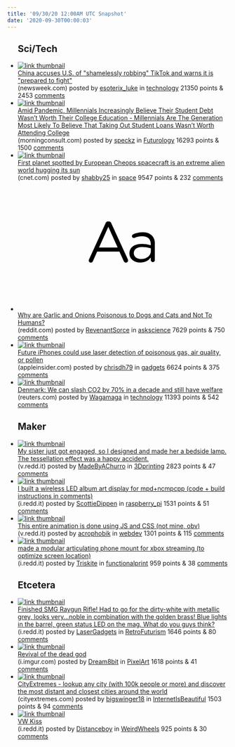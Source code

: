 ```yaml
---
title: '09/30/20 12:00AM UTC Snapshot'
date: '2020-09-30T00:00:03'
---
```

<ul>
<h2>Sci/Tech</h2>

<li><a href='https://www.newsweek.com/china-tiktok-bytedance-global-times-editorial-1534560'><img src='https://b.thumbs.redditmedia.com/ZU1xj8k-EFd7tIkQIG6wgFerW8_JL7SJDNwE6EQFg6g.jpg' alt='link thumbnail'></a><div><div class='linkTitle'><a href='https://www.newsweek.com/china-tiktok-bytedance-global-times-editorial-1534560'>China accuses U.S. of "shamelessly robbing" TikTok and warns it is "prepared to fight"</a></div>(newsweek.com) posted by <a href='https://www.reddit.com/user/esoterix_luke'>esoterix_luke</a> in <a href='https://www.reddit.com/r/technology'>technology</a> 21350 points & 2453 <a href='https://www.reddit.com/r/technology/comments/j1sjij/china_accuses_us_of_shamelessly_robbing_tiktok/'>comments</a></div></li>

<li><a href='https://morningconsult.com/2020/09/28/millennials-economy-student-debt-pandemic/'><img src='https://a.thumbs.redditmedia.com/LUiZK6r0Ds0WA5Y4sxc0KadUFO5P62itAZQ-4bDmqD0.jpg' alt='link thumbnail'></a><div><div class='linkTitle'><a href='https://morningconsult.com/2020/09/28/millennials-economy-student-debt-pandemic/'>Amid Pandemic, Millennials Increasingly Believe Their Student Debt Wasn’t Worth Their College Education - Millennials Are The Generation Most Likely To Believe That Taking Out Student Loans Wasn’t Worth Attending College</a></div>(morningconsult.com) posted by <a href='https://www.reddit.com/user/speckz'>speckz</a> in <a href='https://www.reddit.com/r/Futurology'>Futurology</a> 16293 points & 1500 <a href='https://www.reddit.com/r/Futurology/comments/j20kwt/amid_pandemic_millennials_increasingly_believe/'>comments</a></div></li>

<li><a href='https://www.cnet.com/news/first-planet-spotted-by-cheops-spacecraft-is-an-extreme-alien-world/'><img src='https://b.thumbs.redditmedia.com/dP_Fh2m8so0gKAM7Ji2R9wCUqQaU-gtmvUImWzKNJ2o.jpg' alt='link thumbnail'></a><div><div class='linkTitle'><a href='https://www.cnet.com/news/first-planet-spotted-by-cheops-spacecraft-is-an-extreme-alien-world/'>First planet spotted by European Cheops spacecraft is an extreme alien world hugging its sun</a></div>(cnet.com) posted by <a href='https://www.reddit.com/user/shabby25'>shabby25</a> in <a href='https://www.reddit.com/r/space'>space</a> 9547 points & 232 <a href='https://www.reddit.com/r/space/comments/j1vuc4/first_planet_spotted_by_european_cheops/'>comments</a></div></li>

<li><a href='https://www.reddit.com/r/askscience/comments/j1vdwu/why_are_garlic_and_onions_poisonous_to_dogs_and/'><svg version='1.1' viewBox='-34 -12 104 64' preserveAspectRatio='xMidYMid slice' xmlns='http://www.w3.org/2000/svg' xmlns:xlink='http://www.w3.org/1999/xlink'>
    <title>text link thumbnail</title>
    <path d='M12.19,8.84a1.45,1.45,0,0,0-1.4-1h-.12a1.46,1.46,0,0,0-1.42,1L1.14,26.56a1.29,1.29,0,0,0-.14.59,1,1,0,0,0,1,1,1.12,1.12,0,0,0,1.08-.77l2.08-4.65h11l2.08,4.59a1.24,1.24,0,0,0,1.12.83,1.08,1.08,0,0,0,1.08-1.08,1.64,1.64,0,0,0-.14-.57ZM6.08,20.71l4.59-10.22,4.6,10.22Z'>
    </path>
    <path d='M32.24,14.78A6.35,6.35,0,0,0,27.6,13.2a11.36,11.36,0,0,0-4.7,1,1,1,0,0,0-.58.89,1,1,0,0,0,.94.92,1.23,1.23,0,0,0,.39-.08,8.87,8.87,0,0,1,3.72-.81c2.7,0,4.28,1.33,4.28,3.92v.5a15.29,15.29,0,0,0-4.42-.61c-3.64,0-6.14,1.61-6.14,4.64v.05c0,2.95,2.7,4.48,5.37,4.48a6.29,6.29,0,0,0,5.19-2.48V26.9a1,1,0,0,0,1,1,1,1,0,0,0,1-1.06V19A5.71,5.71,0,0,0,32.24,14.78Zm-.56,7.7c0,2.28-2.17,3.89-4.81,3.89-1.94,0-3.61-1.06-3.61-2.86v-.06c0-1.8,1.5-3,4.2-3a15.2,15.2,0,0,1,4.22.61Z'>
    </path>
    </svg></a><div><div class='linkTitle'><a href='https://www.reddit.com/r/askscience/comments/j1vdwu/why_are_garlic_and_onions_poisonous_to_dogs_and/'>Why are Garlic and Onions Poisonous to Dogs and Cats and Not To Humans?</a></div>(reddit.com) posted by <a href='https://www.reddit.com/user/RevenantSorce'>RevenantSorce</a> in <a href='https://www.reddit.com/r/askscience'>askscience</a> 7629 points & 750 <a href='https://www.reddit.com/r/askscience/comments/j1vdwu/why_are_garlic_and_onions_poisonous_to_dogs_and/'>comments</a></div></li>

<li><a href='https://appleinsider.com/articles/20/09/29/future-iphones-could-use-laser-detection-of-poisonous-gas-air-quality-or-pollen'><img src='https://b.thumbs.redditmedia.com/303Qc7XDb7CNBxImzDTYKL4m0ZuAQt4EU-MwNHWFnwY.jpg' alt='link thumbnail'></a><div><div class='linkTitle'><a href='https://appleinsider.com/articles/20/09/29/future-iphones-could-use-laser-detection-of-poisonous-gas-air-quality-or-pollen'>Future iPhones could use laser detection of poisonous gas, air quality, or pollen</a></div>(appleinsider.com) posted by <a href='https://www.reddit.com/user/chrisdh79'>chrisdh79</a> in <a href='https://www.reddit.com/r/gadgets'>gadgets</a> 6624 points & 375 <a href='https://www.reddit.com/r/gadgets/comments/j1z5j3/future_iphones_could_use_laser_detection_of/'>comments</a></div></li>

<li><a href='https://www.reuters.com/article/us-climate-change-denmark/denmark-we-can-slash-co2-by-70-in-a-decade-and-still-have-welfare-idUSKBN26K27E?rpc=401&amp;'><img src='https://b.thumbs.redditmedia.com/39seA_ivi47O6YvRyktuMCJi0FXk5nefM2eb0MJ2w6E.jpg' alt='link thumbnail'></a><div><div class='linkTitle'><a href='https://www.reuters.com/article/us-climate-change-denmark/denmark-we-can-slash-co2-by-70-in-a-decade-and-still-have-welfare-idUSKBN26K27E?rpc=401&amp;'>Denmark: We can slash CO2 by 70% in a decade and still have welfare</a></div>(reuters.com) posted by <a href='https://www.reddit.com/user/Wagamaga'>Wagamaga</a> in <a href='https://www.reddit.com/r/technology'>technology</a> 11393 points & 542 <a href='https://www.reddit.com/r/technology/comments/j23k5r/denmark_we_can_slash_co2_by_70_in_a_decade_and/'>comments</a></div></li>

<h2>Maker</h2>

<li><a href='https://v.redd.it/3p67fdqw63q51'><img src='https://b.thumbs.redditmedia.com/8hycJnLZHr6ZYwwcBPFDjrUdhvITfMdhyymRgh40BSg.jpg' alt='link thumbnail'></a><div><div class='linkTitle'><a href='https://v.redd.it/3p67fdqw63q51'>My sister just got engaged, so I designed and made her a bedside lamp. The tessellation effect was a happy accident.</a></div>(v.redd.it) posted by <a href='https://www.reddit.com/user/MadeByAChurro'>MadeByAChurro</a> in <a href='https://www.reddit.com/r/3Dprinting'>3Dprinting</a> 2823 points & 47 <a href='https://www.reddit.com/r/3Dprinting/comments/j1yzzl/my_sister_just_got_engaged_so_i_designed_and_made/'>comments</a></div></li>

<li><a href='https://i.redd.it/2xnksszwm2q51.jpg'><img src='https://b.thumbs.redditmedia.com/UUhskOC2WWiBnTTSC8bhgrNXkbR5oB3xEgTCdGLojwo.jpg' alt='link thumbnail'></a><div><div class='linkTitle'><a href='https://i.redd.it/2xnksszwm2q51.jpg'>I built a wireless LED album art display for mpd+ncmpcpp (code + build instructions in comments)</a></div>(i.redd.it) posted by <a href='https://www.reddit.com/user/ScottieDippen'>ScottieDippen</a> in <a href='https://www.reddit.com/r/raspberry_pi'>raspberry_pi</a> 1531 points & 51 <a href='https://www.reddit.com/r/raspberry_pi/comments/j1xe3q/i_built_a_wireless_led_album_art_display_for/'>comments</a></div></li>

<li><a href='https://v.redd.it/3ejn9plgwzp51'><img src='https://b.thumbs.redditmedia.com/jRFb3efCmuFSHxB3x3FBCgRxpO9ods35OC7WbnqkKcw.jpg' alt='link thumbnail'></a><div><div class='linkTitle'><a href='https://v.redd.it/3ejn9plgwzp51'>This entire animation is done using JS and CSS (not mine, obv)</a></div>(v.redd.it) posted by <a href='https://www.reddit.com/user/acrophobik'>acrophobik</a> in <a href='https://www.reddit.com/r/webdev'>webdev</a> 1301 points & 115 <a href='https://www.reddit.com/r/webdev/comments/j1q8hm/this_entire_animation_is_done_using_js_and_css/'>comments</a></div></li>

<li><a href='https://i.redd.it/je0kpy0s03q51.jpg'><img src='https://b.thumbs.redditmedia.com/HIZOLBbIF9N1mXE4awR8KaS1Yn6hLeNAG4S54kGmZZg.jpg' alt='link thumbnail'></a><div><div class='linkTitle'><a href='https://i.redd.it/je0kpy0s03q51.jpg'>made a modular articulating phone mount for xbox streaming (to optimize screen location)</a></div>(i.redd.it) posted by <a href='https://www.reddit.com/user/Triskite'>Triskite</a> in <a href='https://www.reddit.com/r/functionalprint'>functionalprint</a> 959 points & 38 <a href='https://www.reddit.com/r/functionalprint/comments/j1yen9/made_a_modular_articulating_phone_mount_for_xbox/'>comments</a></div></li>

<h2>Etcetera</h2>

<li><a href='https://i.redd.it/z27henrqi2q51.png'><img src='https://a.thumbs.redditmedia.com/oCp-3XJVdag4VFpH_UqMpCTWqox1EIHp3Zp-cWeVZ18.jpg' alt='link thumbnail'></a><div><div class='linkTitle'><a href='https://i.redd.it/z27henrqi2q51.png'>Finished SMG Raygun Rifle! Had to go for the dirty-white with metallic grey, looks very...noble in combination with the golden brass! Blue lights in the barrel, green status LED on the mag. What do you guys think?</a></div>(i.redd.it) posted by <a href='https://www.reddit.com/user/LaserGadgets'>LaserGadgets</a> in <a href='https://www.reddit.com/r/RetroFuturism'>RetroFuturism</a> 1646 points & 80 <a href='https://www.reddit.com/r/RetroFuturism/comments/j1x0t4/finished_smg_raygun_rifle_had_to_go_for_the/'>comments</a></div></li>

<li><a href='https://i.imgur.com/H8nhIca.gif'><img src='https://b.thumbs.redditmedia.com/gqZIS9sTsfQdbLgesfC2R_sVM_ZxwevVFbISjdSNb3I.jpg' alt='link thumbnail'></a><div><div class='linkTitle'><a href='https://i.imgur.com/H8nhIca.gif'>Revival of the dead god</a></div>(i.imgur.com) posted by <a href='https://www.reddit.com/user/Dream8bit'>Dream8bit</a> in <a href='https://www.reddit.com/r/PixelArt'>PixelArt</a> 1618 points & 41 <a href='https://www.reddit.com/r/PixelArt/comments/j23hmb/revival_of_the_dead_god/'>comments</a></div></li>

<li><a href='http://cityextremes.com'><img src='https://b.thumbs.redditmedia.com/__C7XGv0FrYlRObRl8DsAKAVYyl9bX1nhMWmYTVeqSo.jpg' alt='link thumbnail'></a><div><div class='linkTitle'><a href='http://cityextremes.com'>CityExtremes - lookup any city (with 100k people or more) and discover the most distant and closest cities around the world</a></div>(cityextremes.com) posted by <a href='https://www.reddit.com/user/bigswinger18'>bigswinger18</a> in <a href='https://www.reddit.com/r/InternetIsBeautiful'>InternetIsBeautiful</a> 1503 points & 94 <a href='https://www.reddit.com/r/InternetIsBeautiful/comments/j1zhrq/cityextremes_lookup_any_city_with_100k_people_or/'>comments</a></div></li>

<li><a href='https://i.redd.it/qjigjdbfk2q51.jpg'><img src='https://a.thumbs.redditmedia.com/d-AVk7uNoi3A---PursfAvnPKRb9_tcyWGhyztbJd58.jpg' alt='link thumbnail'></a><div><div class='linkTitle'><a href='https://i.redd.it/qjigjdbfk2q51.jpg'>VW Kiss</a></div>(i.redd.it) posted by <a href='https://www.reddit.com/user/Distanceboy'>Distanceboy</a> in <a href='https://www.reddit.com/r/WeirdWheels'>WeirdWheels</a> 925 points & 30 <a href='https://www.reddit.com/r/WeirdWheels/comments/j1x5un/vw_kiss/'>comments</a></div></li>

</ul>
